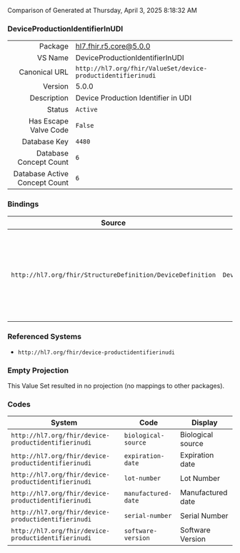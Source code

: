 Comparison of 
Generated at Thursday, April 3, 2025 8:18:32 AM

### DeviceProductionIdentifierInUDI

|      |     |
| ---: | --- |
| Package | hl7.fhir.r5.core@5.0.0 |
| VS Name | DeviceProductionIdentifierInUDI |
| Canonical URL | `http://hl7.org/fhir/ValueSet/device-productidentifierinudi` |
| Version | 5.0.0 |
| Description | Device Production Identifier in UDI |
| Status | `Active` |
| Has Escape Valve Code | `False` |
| Database Key | `4480` |
| Database Concept Count | `6` |
| Database Active Concept Count | `6` |
### Bindings

| Source | Element | Binding | Strength | Element Short |
| ------ | ------- | ------- | -------- | ------------- |
| `http://hl7.org/fhir/StructureDefinition/DeviceDefinition` | `DeviceDefinition.productionIdentifierInUDI` | `http://hl7.org/fhir/ValueSet/device-productidentifierinudi\|5.0.0` | `Required` | lot-number \| manufactured-date \| serial-number \| expiration-date \| biological-source \| software-version |

### Referenced Systems

* `http://hl7.org/fhir/device-productidentifierinudi`
### Empty Projection

This Value Set resulted in no projection (no mappings to other packages).

### Codes

| System | Code | Display |
| ------ | ---- | ------- |
| `http://hl7.org/fhir/device-productidentifierinudi` | `biological-source` | Biological source |
| `http://hl7.org/fhir/device-productidentifierinudi` | `expiration-date` | Expiration date |
| `http://hl7.org/fhir/device-productidentifierinudi` | `lot-number` | Lot Number |
| `http://hl7.org/fhir/device-productidentifierinudi` | `manufactured-date` | Manufactured date |
| `http://hl7.org/fhir/device-productidentifierinudi` | `serial-number` | Serial Number |
| `http://hl7.org/fhir/device-productidentifierinudi` | `software-version` | Software Version |
